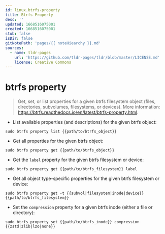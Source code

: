 ```yaml
---
id: linux.btrfs-property
title: Btrfs Property
desc: ''
updated: 1668516075001
created: 1668516075001
stub: false
isDir: false
gitNotePath: 'pages/{{ noteHiearchy }}.md'
sources:
  - name: tldr-pages
    url: 'https://github.com/tldr-pages/tldr/blob/master/LICENSE.md'
    license: Creative Commons
---
```

# btrfs property

> Get, set, or list properties for a given btrfs filesystem object (files, directories, subvolumes, filesystems, or devices).
> More information: <https://btrfs.readthedocs.io/en/latest/btrfs-property.html>.

- List available properties (and descriptions) for the given btrfs object:

`sudo btrfs property list {{path/to/btrfs_object}}`

- Get all properties for the given btrfs object:

`sudo btrfs property get {{path/to/btrfs_object}}`

- Get the `label` property for the given btrfs filesystem or device:

`sudo btrfs property get {{path/to/btrfs_filesystem}} label`

- Get all object type-specific properties for the given btrfs filesystem or device:

`sudo btrfs property get -t {{subvol|filesystem|inode|device}} {{path/to/btrfs_filesystem}}`

- Set the `compression` property for a given btrfs inode (either a file or directory):

`sudo btrfs property set {{path/to/btrfs_inode}} compression {{zstd|zlib|lzo|none}}`

